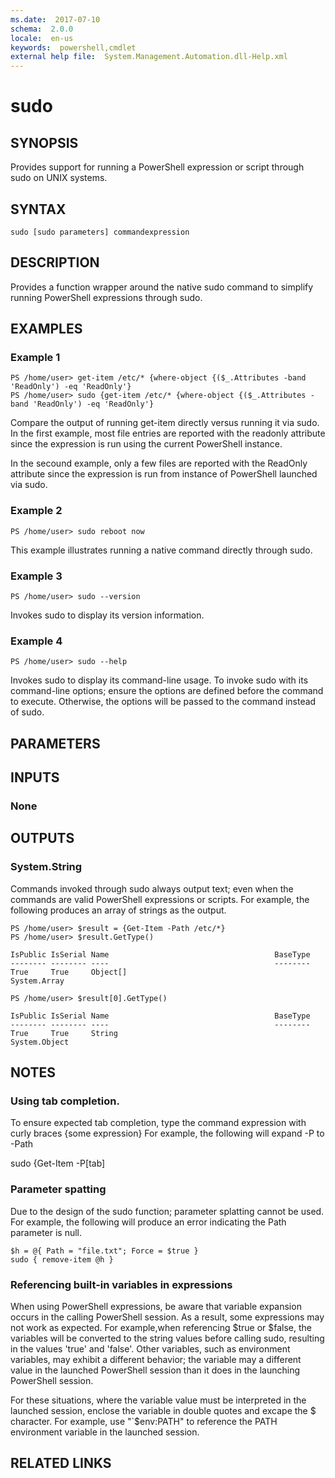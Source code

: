 ```yaml
---
ms.date:  2017-07-10
schema:  2.0.0
locale:  en-us
keywords:  powershell,cmdlet
external help file:  System.Management.Automation.dll-Help.xml
---
```


# sudo

## SYNOPSIS
Provides support for running a PowerShell expression or script through sudo on UNIX systems.

## SYNTAX

```
sudo [sudo parameters] commandexpression
```

## DESCRIPTION
Provides a function wrapper around the native sudo command to simplify running PowerShell expressions through sudo.

## EXAMPLES

### Example 1
```
PS /home/user> get-item /etc/* {where-object {($_.Attributes -band 'ReadOnly') -eq 'ReadOnly'}
PS /home/user> sudo {get-item /etc/* {where-object {($_.Attributes -band 'ReadOnly') -eq 'ReadOnly'}
```
Compare the output of running get-item directly versus running it via sudo.
In the first example, most file entries are reported with the readonly attribute since the expression is run using the current PowerShell instance.

In the secound example, only a few files are reported with the ReadOnly attribute since the expression is run from instance of PowerShell launched via sudo.

### Example 2
```
PS /home/user> sudo reboot now
```
This example illustrates running a native command directly through sudo.

### Example 3
```
PS /home/user> sudo --version
```
Invokes sudo to display its version information.

### Example 4
```
PS /home/user> sudo --help
```
Invokes sudo to display its command-line usage.
To invoke sudo with its command-line options; ensure the options are defined before the command to execute. Otherwise, the options will be passed to the command instead of sudo.

## PARAMETERS

## INPUTS

### None

## OUTPUTS

### System.String

Commands invoked through sudo always output text; even when the commands are valid PowerShell expressions or scripts. For example, the following produces an array of strings as the output.
```
PS /home/user> $result = {Get-Item -Path /etc/*}
PS /home/user> $result.GetType()

IsPublic IsSerial Name                                     BaseType
-------- -------- ----                                     --------
True     True     Object[]                                 System.Array

PS /home/user> $result[0].GetType()

IsPublic IsSerial Name                                     BaseType
-------- -------- ----                                     --------
True     True     String                                   System.Object

```

## NOTES

### Using tab completion.
To ensure expected tab completion, type the command expression with curly braces {some expression}
For example, the following will expand -P to -Path

sudo {Get-Item -P[tab]

### Parameter spatting
Due to the design of the sudo function; parameter splatting cannot be used. For example, the following will produce an error indicating the Path parameter is null.

```
$h = @{ Path = "file.txt"; Force = $true }
sudo { remove-item @h }
```
### Referencing built-in variables in expressions
When using PowerShell expressions, be aware that variable expansion occurs in the calling PowerShell session. As a result, some expressions may not work as expected.  For example,when referencing $true or $false, the variables will be converted to the string values before calling sudo, resulting in the values 'true' and 'false'.  Other variables, such as environment variables, may exhibit a different behavior; the variable may a different value in the launched  PowerShell session than it does in the launching PowerShell session.

For these situations, where the variable value must be interpreted in the launched session, enclose the variable in double quotes and excape the $ character.
For example, use "`$env:PATH" to reference the PATH environment variable in the launched session.

## RELATED LINKS

